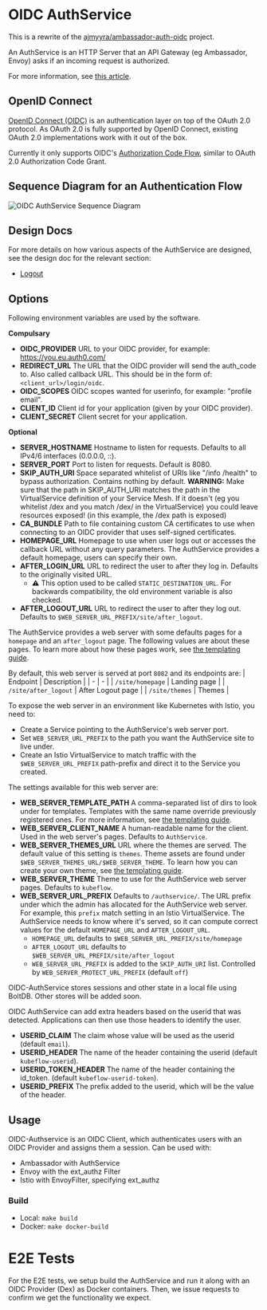 # OIDC AuthService

This is a rewrite of the [ajmyyra/ambassador-auth-oidc](https://github.com/ajmyyra/ambassador-auth-oidc) project.

An AuthService is an HTTP Server that an API Gateway (eg Ambassador, Envoy) asks if an incoming request is authorized.

For more information, see [this article](https://journal.arrikto.com/kubeflow-authentication-with-istio-dex-5eafdfac4782).

## OpenID Connect

[OpenID Connect (OIDC)](http://openid.net/connect/) is an authentication layer on top of the OAuth 2.0 protocol. As OAuth 2.0 is fully supported by OpenID Connect, existing OAuth 2.0 implementations work with it out of the box.

Currently it only supports OIDC's [Authorization Code Flow](http://openid.net/specs/openid-connect-basic-1_0.html#CodeFlow), similar to OAuth 2.0 Authorization Code Grant.

## Sequence Diagram for an Authentication Flow

![OIDC AuthService Sequence Diagram](docs/media/oidc_authservice_sequence_diagram.svg)

## Design Docs

For more details on how various aspects of the AuthService are designed, see the design doc for the relevant section:
* [Logout](docs/logout.md)

## Options

Following environment variables are used by the software.

**Compulsary**
* **OIDC_PROVIDER** URL to your OIDC provider, for example: https://you.eu.auth0.com/
* **REDIRECT_URL** The URL that the OIDC provider will send the auth_code to. Also called callback URL. This should be in the form of: `<client_url>/login/oidc`.
* **OIDC_SCOPES** OIDC scopes wanted for userinfo, for example: "profile email".
* **CLIENT_ID** Client id for your application (given by your OIDC provider).
* **CLIENT_SECRET** Client secret for your application.

**Optional**
* **SERVER_HOSTNAME** Hostname to listen for requests. Defaults to all IPv4/6 interfaces (0.0.0.0, ::).
* **SERVER_PORT** Port to listen for requests. Default is 8080.
* **SKIP_AUTH_URI** Space separated whitelist of URIs like "/info /health" to bypass authorization. Contains nothing by default.
  **WARNING:** Make sure that the path in SKIP_AUTH_URI matches the path in the VirtualService definition of your Service Mesh. If it doesn't (eg you whitelist /dex and you match /dex/ in the VirtualService) you could leave resources exposed! (in this example, the /dex path is exposed)
* **CA_BUNDLE** Path to file containing custom CA certificates to use when connecting to an OIDC provider that uses self-signed certificates.
* **HOMEPAGE_URL** Homepage to use when user logs out or accesses the callback URL without any query parameters.
  The AuthService provides a default homepage, users can specify their own.
* **AFTER_LOGIN_URL** URL to redirect the user to after they log in. Defaults
  to the originally visited URL.
  * :warning: This option used to be called `STATIC_DESTINATION_URL`. For backwards compatibility, the
    old environment variable is also checked.
* **AFTER_LOGOUT_URL** URL to redirect the user to after they log out. Defaults to
  `$WEB_SERVER_URL_PREFIX/site/after_logout`.

The AuthService provides a web server with some defaults pages for a `homepage`
and an `after_logout` page. The following values are about these pages. To
learn more about how these pages work, see [the templating guide](docs/templates.md).

By default, this web server is served at port `8082` and its endpoints are:
| Endpoint | Description |
| - | - |
| `/site/homepage` | Landing page |
| `/site/after_logout` | After Logout page |
| `/site/themes` | Themes |

To expose the web server in an environment like Kubernetes with Istio, you need to:
- Create a Service pointing to the AuthService's web server port.
- Set `WEB_SERVER_URL_PREFIX` to the path you want the AuthService site to live under.
- Create an Istio VirtualService to match traffic with the `$WEB_SERVER_URL_PREFIX`
   path-prefix and direct it to the Service you created.

The settings available for this web server are:
* **WEB_SERVER_TEMPLATE_PATH** A comma-separated list of dirs to look under for templates.
  Templates with the same name override previously registered ones. For more information,
  see [the templating guide](docs/templates.md).
* **WEB_SERVER_CLIENT_NAME** A human-readable name for the client. Used
  in the web server's pages. Defaults to `AuthService`.
* **WEB_SERVER_THEMES_URL** URL where the themes are served. The default value of this
  setting is `themes`. Theme assets are found under `$WEB_SERVER_THEMES_URL/$WEB_SERVER_THEME`.
  To learn how you can create your own theme, see [the templating guide](docs/templates.md).
* **WEB_SERVER_THEME** Theme to use for the AuthService web server pages. Defaults
  to `kubeflow`.
* **WEB_SERVER_URL_PREFIX** Defaults to `/authservice/`. The URL prefix under
  which the admin has allocated for the AuthService web server. For example,
  this `prefix` match setting in an Istio VirtualService. The AuthService needs
  to know where it's served, so it can compute correct values for the default
  `HOMEPAGE_URL` and `AFTER_LOGOUT_URL`.
    * `HOMEPAGE_URL` defaults to `$WEB_SERVER_URL_PREFIX/site/homepage`
    * `AFTER_LOGOUT_URL` defaults to `$WEB_SERVER_URL_PREFIX/site/after_logout`
    * `WEB_SERVER_URL_PREFIX` is added to the `SKIP_AUTH_URI` list. Controlled
      by `WEB_SERVER_PROTECT_URL_PREFIX` (default `off`)

OIDC-AuthService stores sessions and other state in a local file using BoltDB.
Other stores will be added soon.

OIDC AuthService can add extra headers based on the userid that was detected.
Applications can then use those headers to identify the user.

* **USERID_CLAIM** The claim whose value will be used as the userid (default `email`).
* **USERID_HEADER** The name of the header containing the userid (default `kubeflow-userid`).
* **USERID_TOKEN_HEADER** The name of the header containing the id_token. (default `kubeflow-userid-token`).
* **USERID_PREFIX** The prefix added to the userid, which will be the value of the header.

## Usage

OIDC-Authservice is an OIDC Client, which authenticates users with an OIDC Provider and assigns them a session.
Can be used with:
* Ambassador with AuthService
* Envoy with the ext_authz Filter
* Istio with EnvoyFilter, specifying ext_authz

### Build

* Local: `make build`
* Docker: `make docker-build`

# E2E Tests

For the E2E tests, we setup build the AuthService and run it along with an OIDC Provider (Dex) as Docker containers.
Then, we issue requests to confirm we get the functionality we expect.
